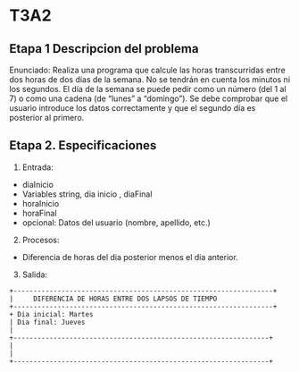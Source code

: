 # T3A2

## Etapa 1 Descripcion del problema 
Enunciado: Realiza una programa que calcule las horas transcurridas entre dos horas de dos días de la semana. No se tendrán en cuenta los minutos ni los segundos. El día de la semana se puede pedir como un número (del 1 al 7) o como una cadena (de “lunes” a “domingo”). Se debe comprobar que el usuario introduce los datos correctamente y que el segundo día es posterior al primero.

## Etapa 2. Especificaciones 
1. Entrada:
- diaInicio
-  Variables string, dia inicio , diaFinal
- horaInicio
- horaFinal
- opcional: Datos del usuario (nombre, apellido, etc.)
2. Procesos:
- Diferencia de horas del dia posterior menos el dia anterior.
3. Salida:
~~~
+-----------------------------------------------------------------+
|     DIFERENCIA DE HORAS ENTRE DOS LAPSOS DE TIEMPO 
+-----------------------------------------------------------------+
+ Dia inicial: Martes    
| Dia final: Jueves
|
+----------------------------------------------------------------+
|
|
+----------------------------------------------------------------+
